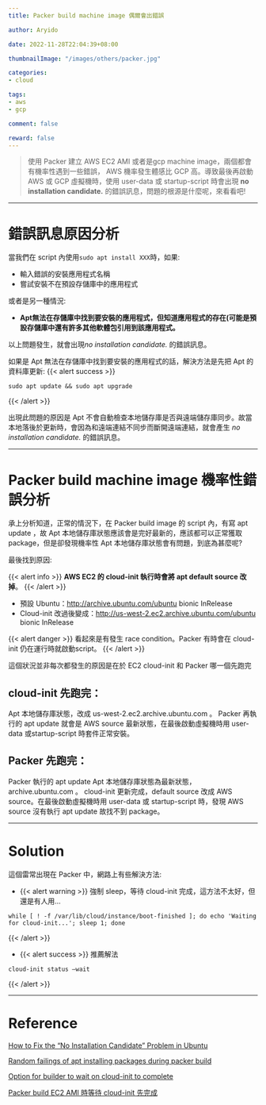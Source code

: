 ```yaml
---
title: Packer build machine image 偶爾會出錯誤

author: Aryido

date: 2022-11-28T22:04:39+08:00

thumbnailImage: "/images/others/packer.jpg"

categories:
- cloud

tags:
- aws
- gcp

comment: false

reward: false
---
```

<!--BODY-->
> 使用 Packer 建立 AWS EC2 AMI 或者是gcp machine image，兩個都會有機率性遇到一些錯誤， AWS 機率發生體感比 GCP 高。導致最後再啟動 AWS 或 GCP 虛擬機時，使用 user-data 或 startup-script 時會出現 **no installation candidate.** 的錯誤訊息，問題的根源是什麼呢，來看看吧!

<!--more-->

---
# 錯誤訊息原因分析
當我們在 script 內使用```sudo apt install XXX```時，如果:
- 輸入錯誤的安裝應用程式名稱
- 嘗試安裝不在預設存儲庫中的應用程式

或者是另一種情況:
- **Apt無法在存儲庫中找到要安裝的應用程式，但知道應用程式的存在(可能是預設存儲庫中還有許多其他軟體包引用到該應用程式。**

以上問題發生，就會出現*no installation candidate.* 的錯誤訊息。

如果是 Apt 無法在存儲庫中找到要安裝的應用程式的話，解決方法是先把 Apt 的資料庫更新:
{{< alert success >}}

```shell
sudo apt update && sudo apt upgrade
```
{{< /alert >}}

出現此問題的原因是 Apt 不會自動檢查本地儲存庫是否與遠端儲存庫同步。故當本地落後於更新時，會因為和遠端連結不同步而斷開遠端連結，就會產生
*no installation candidate.* 的錯誤訊息。

---

# Packer build machine image 機率性錯誤分析

承上分析知道，正常的情況下，在 Packer build image 的 script 內，有寫 apt update ，故 Apt 本地儲存庫狀態應該會是完好最新的，應該都可以正常獲取 package，但是卻發現機率性 Apt 本地儲存庫狀態會有問題，到底為甚麼呢?

最後找到原因:

{{< alert info >}}
**AWS EC2 的 cloud-init 執行時會將 apt default source 改掉**。
{{< /alert >}}

- 預設 Ubuntu：http://archive.ubuntu.com/ubuntu bionic InRelease
- Cloud-init 改過後變成：http://us-west-2.ec2.archive.ubuntu.com/ubuntu bionic InRelease

{{< alert danger >}}
看起來是有發生 race condition。Packer 有時會在 cloud-init 仍在運行時就啟動script。
{{< /alert >}}

這個狀況並非每次都發生的原因是在於 EC2 cloud-init 和 Packer 哪一個先跑完

##  cloud-init 先跑完：
Apt 本地儲存庫狀態，改成 us-west-2.ec2.archive.ubuntu.com 。 Packer 再執行的 apt update 就會是 AWS source 最新狀態，在最後啟動虛擬機時用 user-data 或startup-script 時套件正常安裝。

## Packer 先跑完：
Packer 執行的 apt update Apt 本地儲存庫狀態為最新狀態， archive.ubuntu.com 。
cloud-init 更新完成，default source 改成 AWS source。在最後啟動虛擬機時用 user-data 或 startup-script 時，發現 AWS source 沒有執行 apt update 故找不到 package。

---
# Solution

這個雷常出現在 Packer 中，網路上有些解決方法:

- {{< alert warning >}}
強制 sleep，等待 cloud-init 完成，這方法不太好，但還是有人用...
```shell
while [ ! -f /var/lib/cloud/instance/boot-finished ]; do echo 'Waiting for cloud-init...'; sleep 1; done
```
{{< /alert >}}

- {{< alert success >}}
推薦解法
```
cloud-init status –wait
```
{{< /alert >}}


---
# Reference
[How to Fix the “No Installation Candidate” Problem in Ubuntu](https://www.maketecheasier.com/fix-no-installation-candidate-problem-ubuntu/)

[Random failings of apt installing packages during packer build](https://github.com/dsaidgovsg/terraform-modules/issues/169)

[Option for builder to wait on cloud-init to complete](https://github.com/hashicorp/packer/issues/2639)

[Packer build EC2 AMI 時等待 cloud-init 先完成](https://shazi.info/packer-build-ec2-ami-%E6%99%82%E7%AD%89%E5%BE%85-cloud-init-%E5%85%88%E5%AE%8C%E6%88%90/)